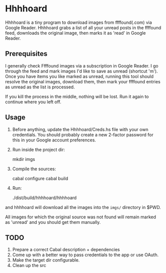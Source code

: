Hhhhoard
==============

Hhhhoard is a tiny program to download images from ffffound(.com) via Google
Reader. Hhhhoard grabs a list of all your unread posts in the ffffound feed,
downloads the original image, then marks it as 'read' in Google Reader.

## Prerequisites
I generally check Ffffound images via a subscription in Google Reader. I go
through the feed and mark images I'd like to save as unread (shortcut 'm').
Once you have items you like marked as unread, running this tool should resolve
the original images, download them, then mark your ffffound entries as unread
as the list is processed.

If you kill the process in the middle, nothing will be lost. Run it again to
continue where you left off.

## Usage
1. Before anything, update the Hhhhoard/Creds.hs file with your own credentials.
You should probably create a new 2-factor password for this in your Google
account preferences.

2. Run inside the project dir:

	mkdir imgs

3. Compile the sources:

    cabal configure
    cabal build

4. Run:

    ./dist/build/hhhhoard/hhhhoard

and hhhhoard will download all the images into the `imgs/` directory in $PWD.

All images for which the original source was not found will remain marked
as 'unread' and you should get them manually.


## TODO
1. Prepare a correct Cabal description + dependencies
2. Come up with a better way to pass credentials to the app or use OAuth.
3. Make the target dir configurable.
4. Clean up the src
